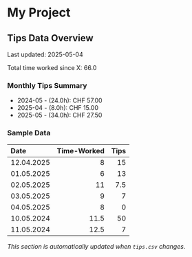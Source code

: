 # My Project

## Tips Data Overview
Last updated: 2025-05-04

Total time worked since X: 66.0

### Monthly Tips Summary
- 2024-05 - (24.0h): CHF 57.00
- 2025-04 - (8.0h): CHF 15.00
- 2025-05 - (34.0h): CHF 27.50

### Sample Data
| Date       |   Time-Worked |   Tips |
|:-----------|--------------:|-------:|
| 12.04.2025 |           8   |   15   |
| 01.05.2025 |           6   |   13   |
| 02.05.2025 |          11   |    7.5 |
| 03.05.2025 |           9   |    7   |
| 04.05.2025 |           8   |    0   |
| 10.05.2024 |          11.5 |   50   |
| 11.05.2024 |          12.5 |    7   |

*This section is automatically updated when `tips.csv` changes.*
